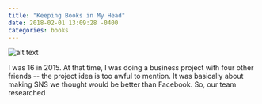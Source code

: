```yaml
---
title: "Keeping Books in My Head"
date: 2018-02-01 13:09:28 -0400
categories: books
---
```

 
 ![alt text](https://i.imgur.com/09coNyB.jpg "My first book I got impressed by")
 

I was 16 in 2015. At that time, I was doing a business project with four other friends -- the project idea is too awful to mention. It was basically about making SNS we thought would be better than Facebook. So, our team researched 







